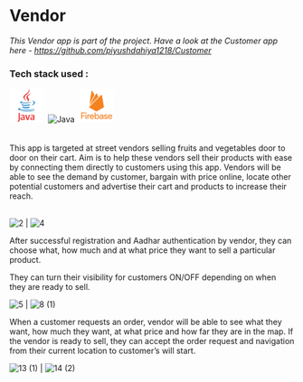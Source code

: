 # Vendor
*This Vendor app is part of the project. Have a look at the Customer app here - https://github.com/piyushdahiya1218/Customer*

### Tech stack used :
<div>
<img src="https://github.com/devicons/devicon/blob/master/icons/java/java-original-wordmark.svg" title="Java" alt="Java" width="60" height="60"/>&nbsp;
<img src="https://cdn.iconscout.com/icon/free/png-256/free-xml-file-2330558-1950399.png" title="Java" alt="Java" width="60" height="60"/>&nbsp;
<img src="https://github.com/devicons/devicon/blob/master/icons/firebase/firebase-plain-wordmark.svg" title="Java" alt="Java" width="60" height="60"/>&nbsp;
</div>
<br/>  <br/>
This app is targeted at street vendors selling fruits and vegetables door to door on their cart. Aim is to help these vendors sell their products with ease by connecting them directly to customers using this app. Vendors will be able to see the demand by customer, bargain with price online, locate other potential customers and advertise their cart and products to increase their reach.
<br/>  <br/>

![2](https://github.com/piyushdahiya1218/Vendor/assets/63706751/5cbaaed3-1c98-4e34-a997-45894dfb4be3)  |  ![4](https://github.com/piyushdahiya1218/Vendor/assets/63706751/fd2a9dcb-47ad-40f7-8573-cf58faace5dc)

After successful registration and Aadhar authentication by vendor, they can choose what, how much and at what price they want to sell a particular product. 

They can turn their visibility for customers ON/OFF depending on when they are ready to sell.

![5](https://github.com/piyushdahiya1218/Vendor/assets/63706751/6b6e97a0-52c2-4fd9-bd7f-785ac87e7e68)  |  ![8 (1)](https://github.com/piyushdahiya1218/Vendor/assets/63706751/fd41a96b-ebf5-413a-b76e-7929c4da7c4f)

When a customer requests an order, vendor will be able to see what they want, how much they want, at what price and how far they are in the map. If the vendor is ready to sell, they can accept the order request and navigation from their current location to customer’s will start.

![13 (1)](https://github.com/piyushdahiya1218/Vendor/assets/63706751/f21e480b-b3f9-40c7-a66d-972df6f458b5)  |  ![14 (2)](https://github.com/piyushdahiya1218/Vendor/assets/63706751/7f03ab77-84fd-4a20-85d7-287cf8d0cf3b)


